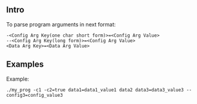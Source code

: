 ## Intro

To parse program arguments in next format:
```
-<Config Arg Key(one char short form)>=<Config Arg Value>
--<Config Arg Key(long form)>=<Config Arg Value>
<Data Arg Key>=<Data Arg Value>
``` 

## Examples

Example:
```
./my_prog -c1 -c2=true data1=data1_value1 data2 data3=data3_value3 --config3=config_value3
```
